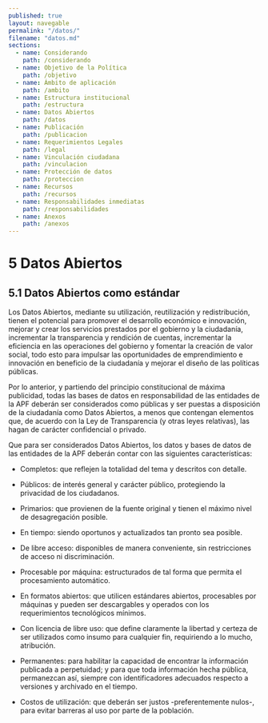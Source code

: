 ```yaml
---
published: true
layout: navegable
permalink: "/datos/"
filename: "datos.md"
sections:
  - name: Considerando
    path: /considerando
  - name: Objetivo de la Política
    path: /objetivo
  - name: Ámbito de aplicación
    path: /ambito
  - name: Estructura institucional
    path: /estructura
  - name: Datos Abiertos
    path: /datos
  - name: Publicación
    path: /publicacion
  - name: Requerimientos Legales
    path: /legal
  - name: Vinculación ciudadana
    path: /vinculacion
  - name: Protección de datos
    path: /proteccion
  - name: Recursos
    path: /recursos
  - name: Responsabilidades inmediatas
    path: /responsabilidades
  - name: Anexos
    path: /anexos
---
```


# 5 Datos Abiertos

## 5.1  Datos Abiertos como estándar

Los Datos Abiertos, mediante su utilización, reutilización y redistribución, tienen el potencial para promover el desarrollo económico e innovación, mejorar y crear los servicios prestados por el gobierno y la ciudadanía, incrementar la transparencia y rendición de cuentas, incrementar la eficiencia en las operaciones del gobierno y fomentar la creación de valor social, todo esto para impulsar las oportunidades de emprendimiento e innovación en beneficio de la ciudadanía y mejorar el diseño de las políticas públicas.

Por lo anterior, y partiendo del principio constitucional de máxima publicidad, todas las bases de datos en responsabilidad de las entidades de la APF deberán ser considerados como públicas y ser puestas a disposición de la ciudadanía como Datos Abiertos, a menos que contengan elementos que, de acuerdo con la Ley de Transparencia (y otras leyes relativas), las hagan de carácter confidencial o privado.

Que para ser considerados Datos Abiertos, los datos y bases de datos de las entidades de la APF deberán contar con las siguientes características:

 + Completos: que reflejen la totalidad del tema y descritos con detalle. 

 + Públicos: de interés general y carácter público, protegiendo la privacidad de los ciudadanos. 

 + Primarios: que provienen de la fuente original y tienen el máximo nivel de desagregación posible. 

 + En tiempo: siendo oportunos y actualizados tan pronto sea posible. 

 + De libre acceso: disponibles de manera conveniente, sin restricciones de acceso ni discriminación. 

 + Procesable por máquina: estructurados de tal forma que permita el procesamiento automático. 

 + En formatos abiertos: que utilicen estándares abiertos, procesables por máquinas y pueden ser descargables y operados con los requerimientos tecnológicos mínimos. 

 + Con licencia de libre uso: que define claramente la libertad y certeza de ser utilizados como insumo para cualquier fin, requiriendo a lo mucho, atribución. 

 + Permanentes: para habilitar la capacidad de encontrar la información publicada a perpetuidad; y para que toda información hecha pública, permanezcan así, siempre con identificadores adecuados respecto a versiones y archivado en el tiempo. 

 + Costos de utilización: que deberán ser justos -preferentemente nulos-, para evitar barreras al uso por parte de la población. 


